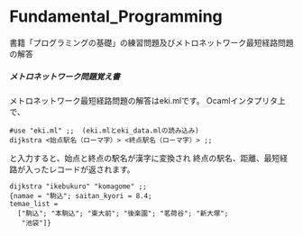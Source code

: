 # Fundamental_Programming
書籍「プログラミングの基礎」の練習問題及びメトロネットワーク最短経路問題の解答

##### メトロネットワーク問題覚え書
メトロネットワーク最短経路問題の解答はeki.mlです。
Ocamlインタプリタ上で、

```OCaml:
#use "eki.ml" ;;  (eki.mlとeki_data.mlの読み込み)
dijkstra <始点駅名（ローマ字）> <終点駅名（ローマ字）> ;;
```

と入力すると、始点と終点の駅名が漢字に変換され
終点の駅名、距離、最短経路が入ったレコードが返されます。

```OCaml:例
dijkstra "ikebukuro" "komagome" ;;
{namae = "駒込"; saitan_kyori = 8.4;
temae_list =
  ["駒込"; "本駒込"; "東大前"; "後楽園"; "茗荷谷"; "新大塚";
   "池袋"]}
```
